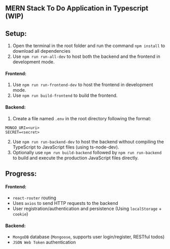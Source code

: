 ## MERN Stack To Do Application in Typescript (WIP)

## Setup:

1. Open the terminal in the root folder and run the command `npm install` to download all dependencies
2. Use `npm run run-all-dev` to host both the backend and the frontend in development mode.

#### Frontend:

1. Use `npm run run-frontend-dev` to host the frontend in development mode.
2. Use `npm run build-frontend` to build the frontend.

#### Backend:

1. Create a file named `.env` in the root directory following the format:

```
MONGO_URI=<uri>
SECRET=<secret>
```

2. Use `npm run run-backend-dev` to host the backend without compiling the TypeScript to JavaScript files (using ts-node-dev).
3. Optionally use `npm run build-backend` followed by `npm run run-backend` to build and execute the production JavaScript files directly.

## Progress:

#### Frontend:

-   `react-router` routing
-   Uses `axios` to send HTTP requests to the backend
-   User registration/authentication and persistence (Using `localStorage` + `cookie`)

#### Backend:

-   `MongoDB` database (`Mongoose`, supports user login/register, RESTful todos)
-   `JSON Web Token` authentication
